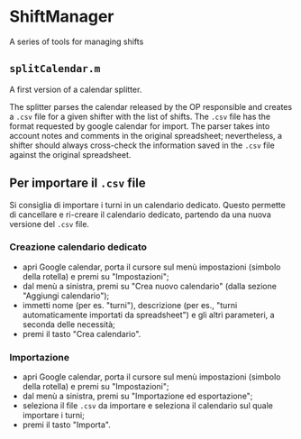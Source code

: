 # ShiftManager
A series of tools for managing shifts

## `splitCalendar.m`
A first version of a calendar splitter.

The splitter parses the calendar released by the OP responsible and creates a `.csv` file for a given shifter with the list of shifts.
The `.csv` file has the format requested by google calendar for import.
The parser takes into account notes and comments in the original spreadsheet; nevertheless, a shifter should always cross-check the information saved in the `.csv` file against the original spreadsheet.

## Per importare il `.csv` file
Si consiglia di importare i turni in un calendario dedicato.
Questo permette di cancellare e ri-creare il calendario dedicato, partendo da una nuova versione del `.csv` file.

### Creazione calendario dedicato
* apri Google calendar, porta il cursore sul menù impostazioni (simbolo della rotella) e premi su "Impostazioni";
* dal menù a sinistra, premi su "Crea nuovo calendario" (dalla sezione "Aggiungi calendario");
* immetti nome (per es. "turni"), descrizione (per es., "turni automaticamente importati da spreadsheet") e gli altri parameteri, a seconda delle necessità;
* premi il tasto "Crea calendario".

### Importazione
* apri Google calendar, porta il cursore sul menù impostazioni (simbolo della rotella) e premi su "Impostazioni";
* dal menù a sinistra, premi su "Importazione ed esportazione";
* seleziona il file `.csv` da importare e seleziona il calendario sul quale importare i turni;
* premi il tasto "Importa".
